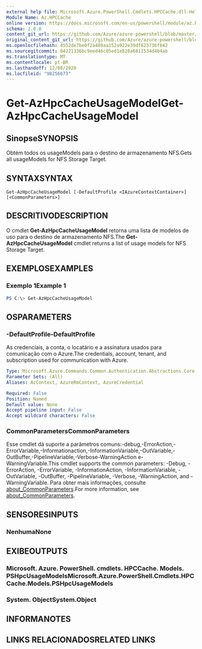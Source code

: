 ```yaml
---
external help file: Microsoft.Azure.PowerShell.Cmdlets.HPCCache.dll-Help.xml
Module Name: Az.HPCCache
online version: https://docs.microsoft.com/en-us/powershell/module/az.hpccache/get-azhpccacheusagemodels
schema: 2.0.0
content_git_url: https://github.com/Azure/azure-powershell/blob/master/src/HPCCache/HPCCache/help/Get-AzHpcCacheUsageModel.md
original_content_git_url: https://github.com/Azure/azure-powershell/blob/master/src/HPCCache/HPCCache/help/Get-AzHpcCacheUsageModel.md
ms.openlocfilehash: 4552de7be0f2a489aa152a922e39df623736f842
ms.sourcegitcommit: 04221336bc9eed46c05ed1e828a6811534d4b4ab
ms.translationtype: MT
ms.contentlocale: pt-BR
ms.lasthandoff: 12/08/2020
ms.locfileid: "98256673"
---
```

# <span data-ttu-id="3148c-101">Get-AzHpcCacheUsageModel</span><span class="sxs-lookup"><span data-stu-id="3148c-101">Get-AzHpcCacheUsageModel</span></span>

## <span data-ttu-id="3148c-102">Sinopse</span><span class="sxs-lookup"><span data-stu-id="3148c-102">SYNOPSIS</span></span>
<span data-ttu-id="3148c-103">Obtém todos os usageModels para o destino de armazenamento NFS.</span><span class="sxs-lookup"><span data-stu-id="3148c-103">Gets all usageModels for NFS Storage Target.</span></span>

## <span data-ttu-id="3148c-104">SYNTAX</span><span class="sxs-lookup"><span data-stu-id="3148c-104">SYNTAX</span></span>

```
Get-AzHpcCacheUsageModel [-DefaultProfile <IAzureContextContainer>] [<CommonParameters>]
```

## <span data-ttu-id="3148c-105">DESCRITIVO</span><span class="sxs-lookup"><span data-stu-id="3148c-105">DESCRIPTION</span></span>
<span data-ttu-id="3148c-106">O cmdlet **Get-AzHpcCacheUsageModel** retorna uma lista de modelos de uso para o destino de armazenamento NFS.</span><span class="sxs-lookup"><span data-stu-id="3148c-106">The **Get-AzHpcCacheUsageModel** cmdlet returns a list of usage models for NFS Storage Target.</span></span>

## <span data-ttu-id="3148c-107">EXEMPLOS</span><span class="sxs-lookup"><span data-stu-id="3148c-107">EXAMPLES</span></span>

### <span data-ttu-id="3148c-108">Exemplo 1</span><span class="sxs-lookup"><span data-stu-id="3148c-108">Example 1</span></span>
```powershell
PS C:\> Get-AzHpcCacheUsageModel
```

## <span data-ttu-id="3148c-109">OS</span><span class="sxs-lookup"><span data-stu-id="3148c-109">PARAMETERS</span></span>

### <span data-ttu-id="3148c-110">-DefaultProfile</span><span class="sxs-lookup"><span data-stu-id="3148c-110">-DefaultProfile</span></span>
<span data-ttu-id="3148c-111">As credenciais, a conta, o locatário e a assinatura usados para comunicação com o Azure.</span><span class="sxs-lookup"><span data-stu-id="3148c-111">The credentials, account, tenant, and subscription used for communication with Azure.</span></span>

```yaml
Type: Microsoft.Azure.Commands.Common.Authentication.Abstractions.Core.IAzureContextContainer
Parameter Sets: (All)
Aliases: AzContext, AzureRmContext, AzureCredential

Required: False
Position: Named
Default value: None
Accept pipeline input: False
Accept wildcard characters: False
```

### <span data-ttu-id="3148c-112">CommonParameters</span><span class="sxs-lookup"><span data-stu-id="3148c-112">CommonParameters</span></span>
<span data-ttu-id="3148c-113">Esse cmdlet dá suporte a parâmetros comuns:-debug,-ErrorAction,-ErrorVariable,-Informationaction,-InformationVariable,-OutVariable,-OutBuffer,-PipelineVariable,-Verbose-WarningAction e-WarningVariable.</span><span class="sxs-lookup"><span data-stu-id="3148c-113">This cmdlet supports the common parameters: -Debug, -ErrorAction, -ErrorVariable, -InformationAction, -InformationVariable, -OutVariable, -OutBuffer, -PipelineVariable, -Verbose, -WarningAction, and -WarningVariable.</span></span> <span data-ttu-id="3148c-114">Para obter mais informações, consulte [about_CommonParameters](http://go.microsoft.com/fwlink/?LinkID=113216).</span><span class="sxs-lookup"><span data-stu-id="3148c-114">For more information, see [about_CommonParameters](http://go.microsoft.com/fwlink/?LinkID=113216).</span></span>

## <span data-ttu-id="3148c-115">SENSORES</span><span class="sxs-lookup"><span data-stu-id="3148c-115">INPUTS</span></span>

### <span data-ttu-id="3148c-116">Nenhuma</span><span class="sxs-lookup"><span data-stu-id="3148c-116">None</span></span>

## <span data-ttu-id="3148c-117">EXIBE</span><span class="sxs-lookup"><span data-stu-id="3148c-117">OUTPUTS</span></span>

### <span data-ttu-id="3148c-118">Microsoft. Azure. PowerShell. cmdlets. HPCCache. Models. PSHpcUsageModels</span><span class="sxs-lookup"><span data-stu-id="3148c-118">Microsoft.Azure.PowerShell.Cmdlets.HPCCache.Models.PSHpcUsageModels</span></span>

### <span data-ttu-id="3148c-119">System. Object</span><span class="sxs-lookup"><span data-stu-id="3148c-119">System.Object</span></span>
## <span data-ttu-id="3148c-120">INFORMA</span><span class="sxs-lookup"><span data-stu-id="3148c-120">NOTES</span></span>

## <span data-ttu-id="3148c-121">LINKS RELACIONADOS</span><span class="sxs-lookup"><span data-stu-id="3148c-121">RELATED LINKS</span></span>

